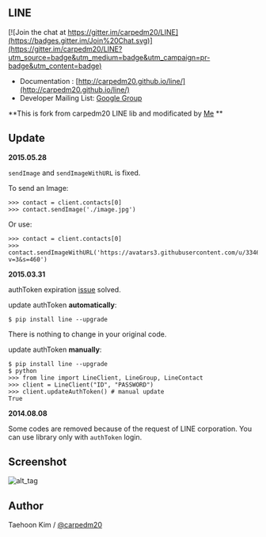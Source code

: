 LINE
----

[![Join the chat at https://gitter.im/carpedm20/LINE](https://badges.gitter.im/Join%20Chat.svg)](https://gitter.im/carpedm20/LINE?utm_source=badge&utm_medium=badge&utm_campaign=pr-badge&utm_content=badge)

- Documentation : [http://carpedm20.github.io/line/](http://carpedm20.github.io/line/)
- Developer Mailing List: [Google Group](https://groups.google.com/forum/#!forum/line-python-developer)

**This is fork from carpedm20 LINE lib and modificated by [Me](https://github.com/anysz/LINE/) **


Update
------

**2015.05.28**

`sendImage` and `sendImageWithURL` is fixed.

To send an Image:

    >>> contact = client.contacts[0]
    >>> contact.sendImage('./image.jpg')

Or use:

    >>> contact = client.contacts[0]
    >>> contact.sendImageWithURL('https://avatars3.githubusercontent.com/u/3346407?v=3&s=460')


**2015.03.31**

authToken expiration [issue](https://github.com/carpedm20/LINE/issues/9) solved.

update authToken **automatically**:

    $ pip install line --upgrade

There is nothing to change in your original code.

update authToken **manually**:

    $ pip install line --upgrade
    $ python
    >>> from line import LineClient, LineGroup, LineContact
    >>> client = LineClient("ID", "PASSWORD")
    >>> client.updateAuthToken() # manual update
    True


**2014.08.08**

Some codes are removed because of the request of LINE corporation. You can use library only with `authToken` login.


Screenshot
----------

![alt_tag](http://3.bp.blogspot.com/-FX3ONLEKBBY/U9xJD8JkJbI/AAAAAAAAF2Q/1E7VXOkvYAI/s1600/%E1%84%89%E1%85%B3%E1%84%8F%E1%85%B3%E1%84%85%E1%85%B5%E1%86%AB%E1%84%89%E1%85%A3%E1%86%BA+2014-08-02+%E1%84%8B%E1%85%A9%E1%84%8C%E1%85%A5%E1%86%AB+10.47.15.png)


Author
------

Taehoon Kim / [@carpedm20](http://carpedm20.github.io/about/)
